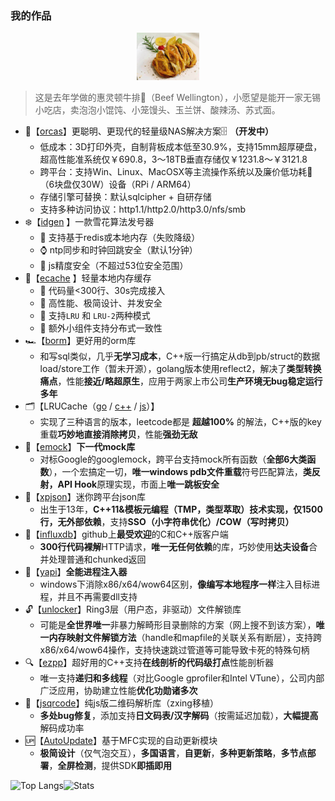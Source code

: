 ### 我的作品


<p align="center">
  <a href="https://github.com/orca-zhang/orca-zhang/blob/master/BeefWellington.jpeg">
    <img src="./BeefWellington.jpeg" width="20%" />
  </a>
</p>
  
> 这是去年学做的惠灵顿牛排🥩（Beef Wellington），小愿望是能开一家无锡小吃店，卖泡泡小馄饨、小笼馒头、玉兰饼、酸辣汤、苏式面。

- 🐋【[orcas](https://github.com/orcastor)】更聪明、更现代的轻量级NAS解决方案🗄️ **（开发中）**
  - 低成本：3D打印外壳，自制背板成本低至30.9%，支持15mm超厚硬盘，超高性能准系统仅￥690.8，3～18TB垂直存储仅￥1231.8～￥3121.8
  - 跨平台：支持Win、Linux、MacOSX等主流操作系统以及廉价低功耗🔋（6块盘仅30W）设备（RPi / ARM64）
  - 存储引擎可替换：默认sqlcipher + 自研存储
  - 支持多种访问协议：http1.1/http2.0/http3.0/nfs/smb
- ❄️【[idgen](https://github.com/orca-zhang/idgen) 】一款雪花算法发号器
  - 🚀 支持基于redis或本地内存（失败降级）
  - ⌚ ntp同步和时钟回跳安全（默认1分钟）
  - 🦖 js精度安全（不超过53位安全范围）
- 🦄【[ecache](https://github.com/orca-zhang/ecache) 】轻量本地内存缓存
  - 🤏 代码量<300行、30s完成接入   
  - 🚀 高性能、极简设计、并发安全
  - 🌈 支持`LRU` 和 `LRU-2`两种模式   
  - 🦖 额外小组件支持分布式一致性
- 🏎️【[borm](https://github.com/orca-zhang/borm)】更好用的orm库
  - 和写sql类似，几乎**无学习成本**，C++版一行搞定从db到pb/struct的数据load/store工作（暂未开源），golang版本使用reflect2，解决了**类型转换痛点**，性能**接近/略超原生**，应用于两家上市公司**生产环境无bug稳定运行多年**
- 🗂️【LRUCache（[go](https://github.com/orca-zhang/lrucache) / [c++](https://github.com/ez8-co/linked_hash) / [js](https://github.com/orca-zhang/cache.js)）】
  - 实现了三种语言的版本，leetcode都是 **超越100%** 的解法，C++版的key重载**巧妙地直接消除拷贝**，性能**强劲无敌**
- 🐞【[emock](https://github.com/ez8-co/emock)】**下一代mock库**
  - 对标Google的googlemock，跨平台支持mock所有函数（**全部6大类函数**），一个宏搞定一切，**唯一windows pdb文件重载**符号匹配算法，**类反射，API Hook**原理实现，市面上**唯一跳板安全**
- 🚀【[xpjson](https://github.com/ez8-co/xpjson)】迷你跨平台json库
  - 出生于13年，**C++11&模板元编程（TMP，类型萃取）技术实现，仅1500行，无外部依赖**，支持**SSO（小字符串优化）/COW（写时拷贝）**
- 💜【[influxdb](https://github.com/orca-zhang/influxdb-cpp)】github上**最受欢迎**的C和C++版客户端
  - **300行代码裸解**HTTP请求，**唯一无任何依赖**的库，巧妙使用**达夫设备**合并处理普通和chunked返回
- 💉【[yapi](https://github.com/ez8-co/yapi)】**全能进程注入器**
  - windows下消除x86/x64/wow64区别，**像编写本地程序一样**注入目标进程，并且不再需要dll支持
- 🔓【[unlocker](https://github.com/ez8-co/unlocker)】Ring3层（用户态，非驱动）文件解锁库
  - 可能是**全世界唯一**非暴力解畸形目录删除的方案（网上搜不到该方案），**唯一内存映射文件解锁方法**（handle和mapfile的关联关系有断层），支持跨x86/x64/wow64操作，支持快速跳过管道等可能导致卡死的特殊句柄
- 🔍【[ezpp](https://github.com/ez8-co/ezpp)】超好用的C++支持**在线剖析的代码级打点**性能剖析器
  - 唯一支持**递归和多线程**（对比Google gprofiler和Intel VTune），公司内部广泛应用，协助建立性能**优化功勋诸多次**
- 🔲【[jsqrcode](https://github.com/ez8-co/jsqrcode)】纯js版二维码解析库（zxing移植）
  - **多处bug修复**，添加支持**日文码表/汉字解码**（按需延迟加载），**大幅提高**解码成功率
- 🆙【[AutoUpdate](https://github.com/MFCer/AutoUpdate)】基于MFC实现的自动更新模块
  - **极简设计**（仅气泡交互），**多国语言**，**自更新**，**多种更新策略**，**多节点部署**，**全屏检测**，提供SDK**即插即用**

![Top Langs](https://github-readme-stats.vercel.app/api/top-langs/?username=orca-zhang&hide=html&layout=compact)![Stats](https://github-readme-stats.vercel.app/api?username=orca-zhang&count_private=true&line_height=20)
